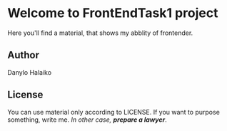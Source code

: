 # Welcome to FrontEndTask1 project
Here you'll find a material, that shows my abblity of frontender.
## Author
Danylo Halaiko
## License
You can use material only according to LICENSE. 
If you want to purpose something, write me.
_In other case, **prepare a lawyer**_.
